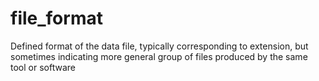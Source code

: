 # file_format
Defined format of the data file, typically corresponding to extension, but sometimes indicating more general group of files produced by the same tool or software
